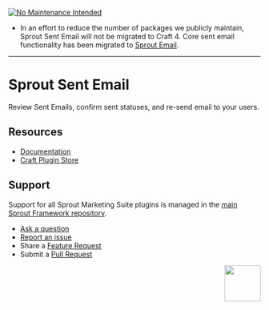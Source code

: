 
[![No Maintenance Intended](http://unmaintained.tech/badge.svg)](http://unmaintained.tech/)

- In an effort to reduce the number of packages we publicly maintain, Sprout Sent Email will not be migrated to Craft 4. Core sent email functionality has been migrated to [Sprout Email](https://plugins.craftcms.com/sprout-email).

----

# Sprout Sent Email

Review Sent Emails, confirm sent statuses, and re-send email to your users.

## Resources

- [Documentation](https://sprout.barrelstrengthdesign.com/docs/sent-email/)
- [Craft Plugin Store](https://plugins.craftcms.com/sprout-sent-email)

## Support

Support for all Sprout Marketing Suite plugins is managed in the [main Sprout Framework repository][#sprout].

- [Ask a question][#questions]
- [Report an issue][#issues]
- Share a [Feature Request][#features]
- Submit a [Pull Request][#pullrequests]

<a href="https://sprout.barrelstrengthdesign.com" target="_blank">
  <img src="https://s3.amazonaws.com/sprout.barrelstrengthdesign.com-assets/content/plugins/sprout-icon.svg" width="72" height="72" align="right">
</a>

[#issues]: https://github.com/barrelstrength/sprout/issues

[#features]: https://github.com/barrelstrength/sprout/discussions/categories/feature-requests

[#pullrequests]: https://github.com/barrelstrength/sprout/pulls

[#questions]: https://github.com/barrelstrength/sprout/discussions/categories/q-a

[#sprout]: https://github.com/barrelstrength/sprout
